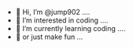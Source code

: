 - 👋 Hi, I’m @jump902 ....
- 👀 I’m interested in coding ....
- 🌱 I’m currently learning coding ....
- 🌱 or just make fun ...

<!---
jump902/jump902 is a ✨ special ✨ repository because its `README.md` (this file) appears on your GitHub profile.
You can click the Preview link to take a look at your changes.
--->
